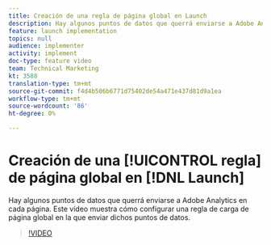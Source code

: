```yaml
---
title: Creación de una regla de página global en Launch
description: Hay algunos puntos de datos que querrá enviarse a Adobe Analytics en cada página. Este vídeo muestra cómo configurar una regla de carga de página global para enviar dichos puntos de datos.
feature: launch implementation
topics: null
audience: implementer
activity: implement
doc-type: feature video
team: Technical Marketing
kt: 3588
translation-type: tm+mt
source-git-commit: f4d4b506b6771d75402de54a471e437d81d9a1ea
workflow-type: tm+mt
source-wordcount: '86'
ht-degree: 0%

---
```



# Creación de una [!UICONTROL regla] de página global en [!DNL Launch]

Hay algunos puntos de datos que querrá enviarse a Adobe Analytics en cada página. Este vídeo muestra cómo configurar una regla de carga de página global en la que enviar dichos puntos de datos.

>[!VIDEO](https://video.tv.adobe.com/v/28769/?quality=12)
